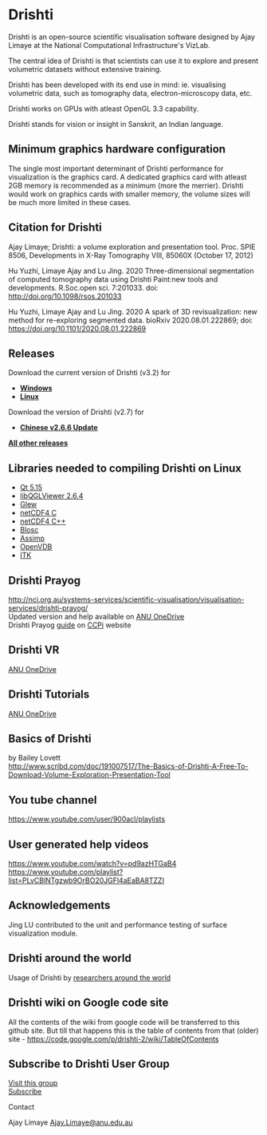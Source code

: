 # Drishti

Drishti is an open-source scientific visualisation software designed by Ajay Limaye at the National Computational Infrastructure's VizLab.

The central idea of Drishti is that scientists can use it to explore and present volumetric datasets without extensive training.

Drishti has been developed with its end use in mind: ie. visualising volumetric data, such as tomography data, electron-microscopy data, etc.

Drishti works on GPUs with atleast OpenGL 3.3 capability.

Drishti stands for vision or insight in Sanskrit, an Indian language.

## Minimum graphics hardware configuration
  The single most important determinant of Drishti performance for visualization is the graphics card.  A dedicated graphics card with atleast 2GB memory is recommended as a minimum (more the merrier).  Drishti would work on graphics cards with smaller memory, the volume sizes will be much more limited in these cases.

## Citation for Drishti
Ajay Limaye; Drishti: a volume exploration and presentation tool. Proc. SPIE 8506, Developments in X-Ray Tomography VIII, 85060X (October 17, 2012)

Hu Yuzhi, Limaye Ajay and Lu Jing. 2020 Three-dimensional segmentation of computed tomography data using Drishti Paint:new tools and developments. R.Soc.open sci. 7:201033. doi: http://doi.org/10.1098/rsos.201033

Hu Yuzhi, Limaye Ajay and Lu Jing. 2020 A spark of 3D revisualization: new method for re-exploring segmented data. bioRxiv 2020.08.01.222869; doi: https://doi.org/10.1101/2020.08.01.222869

## Releases

Download the current version of Drishti (v3.2) for<br>
  * [**Windows**](https://github.com/nci/drishti/releases/tag/v3.2win)<br>
  * [**Linux**](https://github.com/nci/drishti/releases/tag/v-3.2linux)<br>

Download the version of Drishti (v2.7) for<br>
  * [**Chinese v2.6.6 Update**](https://github.com/nci/drishti/wiki/Drishti-2.6.6---Chinese-Update)

[**All other releases**](https://github.com/AjayLimaye/drishti/releases/)

## Libraries needed to compiling Drishti on Linux
  * [Qt 5.15](https://www.qt.io/download)<br>
  * [libQGLViewer 2.6.4](https://github.com/GillesDebunne/libQGLViewer/releases/tag/v2.6.4)
  * [Glew](https://github.com/nigels-com/glew)
  * [netCDF4 C](https://github.com/Unidata/netcdf-c)
  * [netCDF4 C++](https://github.com/Unidata/netcdf-cxx4)
  * [Blosc](https://github.com/Blosc/c-blosc)
  * [Assimp](https://github.com/assimp/assimp)
  * [OpenVDB](https://github.com/AcademySoftwareFoundation/openvdb)
  * [ITK](https://itk.org/download/)

## Drishti Prayog
http://nci.org.au/systems-services/scientific-visualisation/visualisation-services/drishti-prayog/
<br>Updated version and help available on [ANU OneDrive](https://anu365-my.sharepoint.com/:f:/g/personal/u9707062_anu_edu_au/Ep0RmQB54BZNvzLoXv6vQFcB9s2vQLIDLthIMWBg-63Xow?e=I9nkyn)
<br>Drishti Prayog [guide](https://www.ccpi.ac.uk/sites/www.ccpi.ac.uk/files/uploaded_documents/Drishti%20Prayog%20User%20Guide.pdf) on [CCPi](https://www.ccpi.ac.uk/) website 

## Drishti VR
[ANU OneDrive](https://anu365-my.sharepoint.com/:f:/g/personal/u9707062_anu_edu_au/Ehl3mTWGuS1ElhdVFCkkpSwBRwe8byvb07OajeA2582lVA?e=ybq79F)
                   
## Drishti Tutorials
[ANU OneDrive](https://anu365-my.sharepoint.com/:f:/g/personal/u9707062_anu_edu_au/EoX_P6zZy_ZCkpfNluTEZu8B7oHskm0YnAGErIVDTqjEgw?e=ZVUd25)

<!-- ## Help slides
by Julia Behnsen, University of Liverpool 
https://datanywhere.liv.ac.uk/?linkid=KZi4zr6VWWV/R+cA7OjSmYRTYv/iF7PSuIDODS6ncAGbVD1en/7ZcA -->

## Basics of Drishti
by Bailey Lovett<br>
http://www.scribd.com/doc/191007517/The-Basics-of-Drishti-A-Free-To-Download-Volume-Exploration-Presentation-Tool

## You tube channel
https://www.youtube.com/user/900acl/playlists

## User generated help videos
https://www.youtube.com/watch?v=pd9azHTGaB4
<br>
https://www.youtube.com/playlist?list=PLvCBlNTgzwb9OrBO20JGFl4aEaBA8TZZI

## Acknowledgements
Jing LU contributed to the unit and performance testing of surface visualization module.

## Drishti around the world
Usage of Drishti by [researchers around the world ](https://github.com/AjayLimaye/drishti/wiki/Usage-of-Drishti-around-the-world)

## Drishti wiki on Google code site
All the contents of the wiki from google code will be transferred to this github site.  But till that happens this is the table of contents from that (older) site - https://code.google.com/p/drishti-2/wiki/TableOfContents

## Subscribe to Drishti User Group
[Visit this group](http://groups.google.com/group/drishti-user-group?hl=en)<br>
[Subscribe](http://groups.google.com/group/drishti-user-group/boxsubscribe)

Contact

Ajay Limaye Ajay.Limaye@anu.edu.au 
